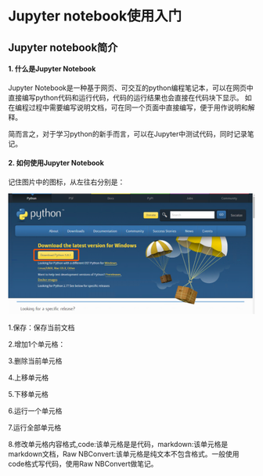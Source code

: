 # Jupyter notebook使用入门

## Jupyter notebook简介

#### 1. 什么是Jupyter Notebook

Jupyter Notebook是一种基于网页、可交互的python编程笔记本，可以在网页中直接编写python代码和运行代码，代码的运行结果也会直接在代码块下显示。 如在编程过程中需要编写说明文档，可在同一个页面中直接编写，便于用作说明和解释。

简而言之，对于学习python的新手而言，可以在Jupyter中测试代码，同时记录笔记。

#### 2. 如何使用Jupyter Notebook

记住图片中的图标，从左往右分别是：

![](../.gitbook/assets/image%20%2811%29.png)

1.保存：保存当前文档

2.增加1个单元格：

3.删除当前单元格

4.上移单元格

5.下移单元格

6.运行一个单元格

7.运行全部单元格

8.修改单元格内容格式,code:该单元格是是代码，markdown:该单元格是markdown文档，Raw NBConvert:该单元格是纯文本不包含格式。一般使用code格式写代码，使用Raw NBConvert做笔记。

